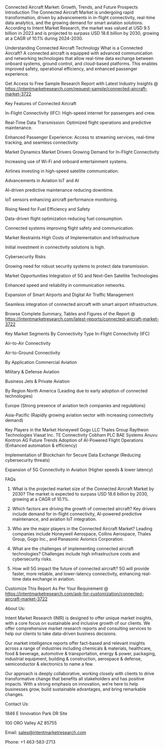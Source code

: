 Connected Aircraft Market: Growth, Trends, and Future Prospects
Introduction
The Connected Aircraft Market is undergoing rapid transformation, driven by advancements in in-flight connectivity, real-time data analytics, and the growing demand for smart aviation solutions. According to Intent Market Research, the market was valued at USD 9.5 billion in 2023 and is projected to surpass USD 18.6 billion by 2030, growing at a CAGR of 10.1% during 2024-2030.

Understanding Connected Aircraft Technology
What is a Connected Aircraft?
A connected aircraft is equipped with advanced communication and networking technologies that allow real-time data exchange between onboard systems, ground control, and cloud-based platforms. This enables improved safety, operational efficiency, and enhanced passenger experience.

Get Access to Free Sample Research Report with Latest Industry Insights @  https://intentmarketresearch.com/request-sample/connected-aircraft-market-3722

Key Features of Connected Aircraft

In-Flight Connectivity (IFC): High-speed internet for passengers and crew.

Real-Time Data Transmission: Optimized flight operations and predictive maintenance.

Enhanced Passenger Experience: Access to streaming services, real-time tracking, and seamless connectivity.

Market Dynamics
Market Drivers
Growing Demand for In-Flight Connectivity

Increasing use of Wi-Fi and onboard entertainment systems.

Airlines investing in high-speed satellite communication.

Advancements in Aviation IoT and AI

AI-driven predictive maintenance reducing downtime.

IoT sensors enhancing aircraft performance monitoring.

Rising Need for Fuel Efficiency and Safety

Data-driven flight optimization reducing fuel consumption.

Connected systems improving flight safety and communication.

Market Restraints
High Costs of Implementation and Infrastructure

Initial investment in connectivity solutions is high.

Cybersecurity Risks

Growing need for robust security systems to protect data transmission.

Market Opportunities
Integration of 5G and Next-Gen Satellite Technologies

Enhanced speed and reliability in communication networks.

Expansion of Smart Airports and Digital Air Traffic Management

Seamless integration of connected aircraft with smart airport infrastructure.

Browse Complete Summary, Tables and Figures of the Report @ https://intentmarketresearch.com/latest-reports/connected-aircraft-market-3722 

Key Market Segments
By Connectivity Type
In-Flight Connectivity (IFC)

Air-to-Air Connectivity

Air-to-Ground Connectivity

By Application
Commercial Aviation

Military & Defense Aviation

Business Jets & Private Aviation

By Region
North America (Leading due to early adoption of connected technologies)

Europe (Strong presence of aviation tech companies and regulations)

Asia-Pacific (Rapidly growing aviation sector with increasing connectivity demand)

Key Players in the Market
Honeywell
Gogo LLC
Thales Group
Raytheon Technologies
Viasat Inc.
TE Connectivity
Cobham PLC
BAE Systems
Anuvu
Kontron AG
Future Trends
Adoption of AI-Powered Flight Operations (Enhanced automation & efficiency)

Implementation of Blockchain for Secure Data Exchange (Reducing cybersecurity threats)

Expansion of 5G Connectivity in Aviation (Higher speeds & lower latency)

FAQs
1. What is the projected market size of the Connected Aircraft Market by 2030?
The market is expected to surpass USD 18.6 billion by 2030, growing at a CAGR of 10.1%.

2. Which factors are driving the growth of connected aircraft?
Key drivers include demand for in-flight connectivity, AI-powered predictive maintenance, and aviation IoT integration.

3. Who are the major players in the Connected Aircraft Market?
Leading companies include Honeywell Aerospace, Collins Aerospace, Thales Group, Gogo Inc., and Panasonic Avionics Corporation.

4. What are the challenges of implementing connected aircraft technologies?
Challenges include high infrastructure costs and cybersecurity risks.

5. How will 5G impact the future of connected aircraft?
5G will provide faster, more reliable, and lower-latency connectivity, enhancing real-time data exchange in aviation.


Customize This Report As Per Your Requirement @  https://intentmarketresearch.com/ask-for-customization/connected-aircraft-market-3722

About Us:

Intent Market Research (IMR) is designed to offer unique market insights, with a core focus on sustainable and inclusive growth of our clients. We offer comprehensive market research reports and consulting services to help our clients to take data-driven business decisions.

Our market intelligence reports offer fact-based and relevant insights across a range of industries including chemicals & materials, healthcare, food & beverage, automotive & transportation, energy & power, packaging, industrial equipment, building & construction, aerospace & defense, semiconductor & electronics to name a few.

Our approach is deeply collaborative, working closely with clients to drive transformative change that benefits all stakeholders and has positive impacts. With a strong emphasis on innovation, we’re here to help businesses grow, build sustainable advantages, and bring remarkable changes.

Contact Us:

1846 E Innovation Park DR Site

100 ORO Valley AZ 85755

Email: sales@intentmarketresearch.com

Phone: +1 463-583-2713
